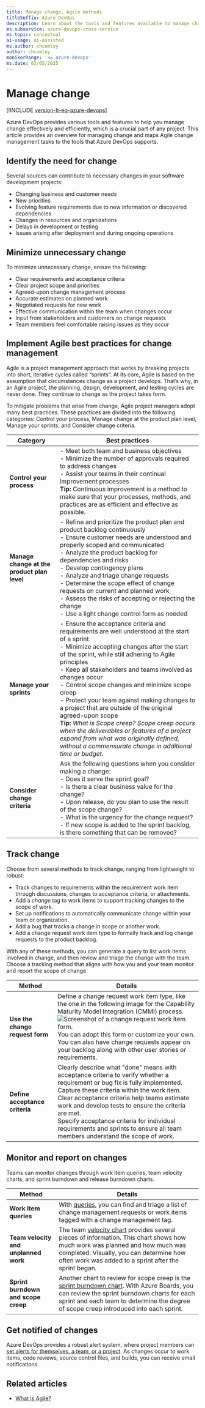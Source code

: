 ```yaml
---
title: Manage change, Agile methods
titleSuffix: Azure DevOps
description: Learn about the tools and features available to manage change when you use Agile methods in Azure DevOps.
ms.subservice: azure-devops-cross-service
ms.topic: conceptual
ai-usage: ai-assisted
ms.author: chcomley
author: chcomley
monikerRange: '<= azure-devops'
ms.date: 03/05/2025
---
```


# Manage change

[!INCLUDE [version-lt-eq-azure-devops](../includes/version-lt-eq-azure-devops.md)]

Azure DevOps provides various tools and features to help you manage change effectively and efficiently, which is a crucial part of any project. This article provides an overview for managing change and maps Agile change management tasks to the tools that Azure DevOps supports.

## Identify the need for change

Several sources can contribute to necessary changes in your software development projects:

- Changing business and customer needs
- New priorities
- Evolving feature requirements due to new information or discovered dependencies
- Changes in resources and organizations
- Delays in development or testing
- Issues arising after deployment and during ongoing operations

## Minimize unnecessary change

To minimize unnecessary change, ensure the following:

- Clear requirements and acceptance criteria
- Clear project scope and priorities
- Agreed-upon change management process
- Accurate estimates on planned work
- Negotiated requests for new work
- Effective communication within the team when changes occur
- Input from stakeholders and customers on change requests
- Team members feel comfortable raising issues as they occur

## Implement Agile best practices for change management

Agile is a project management approach that works by breaking projects into short, iterative cycles called “sprints”. At its core, Agile is based on the assumption that circumstances change as a project develops. That’s why, in an Agile project, the planning, design, development, and testing cycles are never done. They continue to change as the project takes form.

To mitigate problems that arise from change, Agile project managers adopt many best practices. These practices are divided into the following categories: Control your process, Manage change at the product plan level, Manage your sprints, and Consider change criteria.

| **Category** | **Best practices** |
|--------------|--------------------|
| **Control your process** | - Meet both team and business objectives <br> - Minimize the number of approvals required to address changes <br> - Assist your teams in their continual improvement processes <br> **Tip:** Continuous improvement is a method to make sure that your processes, methods, and practices are as efficient and effective as possible. |
| **Manage change at the product plan level** | - Refine and prioritize the product plan and product backlog continuously <br> - Ensure customer needs are understood and properly scoped and communicated <br> - Analyze the product backlog for dependencies and risks <br> - Develop contingency plans <br> - Analyze and triage change requests <br> - Determine the scope effect of change requests on current and planned work <br> - Assess the risks of accepting or rejecting the change <br> - Use a light change control form as needed |
| **Manage your sprints** | - Ensure the acceptance criteria and requirements are well understood at the start of a sprint <br> - Minimize accepting changes after the start of the sprint, while still adhering to Agile principles <br> - Keep all stakeholders and teams involved as changes occur <br> - Control scope changes and minimize scope creep <br> - Protect your team against making changes to a project that are outside of the original agreed-upon scope <br> **Tip:** *What is Scope creep? Scope creep occurs when the deliverables or features of a project expand from what was originally defined, without a commensurate change in additional time or budget.* |
| **Consider change criteria** | Ask the following questions when you consider making a change: <br> - Does it serve the sprint goal? <br> - Is there a clear business value for the change? <br> - Upon release, do you plan to use the result of the scope change? <br> - What is the urgency for the change request? <br> - If new scope is added to the sprint backlog, is there something that can be removed? |

## Track change

Choose from several methods to track change, ranging from lightweight to robust:

- Track changes to requirements within the requirement work item through discussions, changes to acceptance criteria, or attachments.
- Add a *change* tag to work items to support tracking changes to the scope of work.
- Set up notifications to automatically communicate change within your team or organization.
- Add a bug that tracks a change in scope or another work.
- Add a change request work item type to formally track and log change requests to the product backlog.

With any of these methods, you can generate a query to list work items involved in change, and then review and triage the change with the team. Choose a tracking method that aligns with how you and your team monitor and report the scope of change.

| **Method** | **Details** |
|-------------|-------------|
| **Use the change request form** | Define a change request work item type, like the one in the following image for the Capability Maturity Model Integration (CMMI) process. <br> ![Screenshot of a change request work item form.](media/manage-change/change-request-form.png) <br> You can adopt this form or customize your own. You can also have change requests appear on your backlog along with other user stories or requirements. |
| **Define acceptance criteria** | Clearly describe what "done" means with acceptance criteria to verify whether a requirement or bug fix is fully implemented. Capture these criteria within the work item. Clear acceptance criteria help teams estimate work and develop tests to ensure the criteria are met. <br> Specify acceptance criteria for individual requirements and sprints to ensure all team members understand the scope of work. |

## Monitor and report on changes

Teams can monitor changes through work item queries, team velocity charts, and sprint burndown and release burndown charts.

| **Method** | **Details** |
|-------------|-------------|
| **Work item queries** | With [queries](../boards/queries/using-queries.md), you can find and triage a list of change management requests or work items tagged with a change management tag. |
| **Team velocity and unplanned work** | The team [velocity chart](../report/dashboards/team-velocity.md) provides several pieces of information. This chart shows how much work was planned and how much was completed. Visually, you can determine how often work was added to a sprint after the sprint began. |
| **Sprint burndown and scope creep** | Another chart to review for scope creep is the [sprint burndown chart](../report/dashboards/burndown-guidance.md). With Azure Boards, you can review the sprint burndown charts for each sprint and each team to determine the degree of scope creep introduced into each sprint. |

## Get notified of changes

Azure DevOps provides a robust alert system, where project members can [set alerts for themselves, a team, or a project](../organizations/notifications/about-notifications.md). As changes occur to work items, code reviews, source control files, and builds, you can receive email notifications.

## Related articles

- [What is Agile?](/devops/plan/what-is-agile)
